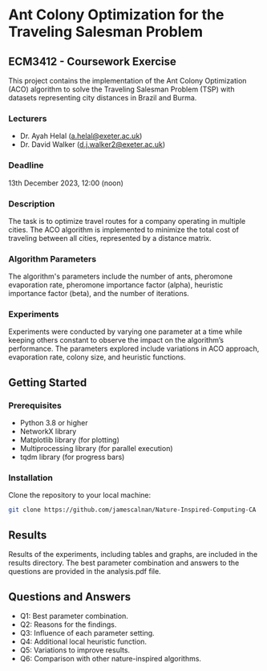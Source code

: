 # Ant Colony Optimization for the Traveling Salesman Problem

## ECM3412 - Coursework Exercise

This project contains the implementation of the Ant Colony Optimization (ACO) algorithm to solve the Traveling Salesman Problem (TSP) with datasets representing city distances in Brazil and Burma.

### Lecturers
- Dr. Ayah Helal (a.helal@exeter.ac.uk)
- Dr. David Walker (d.j.walker2@exeter.ac.uk)

### Deadline
13th December 2023, 12:00 (noon)

### Description
The task is to optimize travel routes for a company operating in multiple cities. The ACO algorithm is implemented to minimize the total cost of traveling between all cities, represented by a distance matrix.

### Algorithm Parameters
The algorithm's parameters include the number of ants, pheromone evaporation rate, pheromone importance factor (alpha), heuristic importance factor (beta), and the number of iterations.

### Experiments
Experiments were conducted by varying one parameter at a time while keeping others constant to observe the impact on the algorithm’s performance. The parameters explored include variations in ACO approach, evaporation rate, colony size, and heuristic functions.

## Getting Started

### Prerequisites
- Python 3.8 or higher
- NetworkX library
- Matplotlib library (for plotting)
- Multiprocessing library (for parallel execution)
- tqdm library (for progress bars)

### Installation
Clone the repository to your local machine:
```bash
git clone https://github.com/jamescalnan/Nature-Inspired-Computing-CA
```

## Results
Results of the experiments, including tables and graphs, are included in the results directory. The best parameter combination and answers to the questions are provided in the analysis.pdf file.

## Questions and Answers
- Q1: Best parameter combination.
- Q2: Reasons for the findings.
- Q3: Influence of each parameter setting.
- Q4: Additional local heuristic function.
- Q5: Variations to improve results.
- Q6: Comparison with other nature-inspired algorithms.